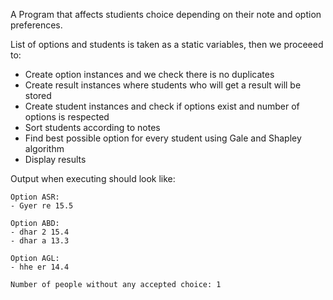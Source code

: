
A Program that affects studients choice depending on their note and option preferences.

List of options and students is taken as a static variables, then we proceeed to:
- Create option instances and we check there is no duplicates
- Create result instances where students who will get a result will be stored
- Create student instances and check if options exist and number of options is respected
- Sort students according to notes
- Find best possible option for every student using Gale and Shapley algorithm
- Display results

Output when executing should look like:
```
Option ASR:
- Gyer re 15.5

Option ABD:
- dhar 2 15.4
- dhar a 13.3

Option AGL:
- hhe er 14.4

Number of people without any accepted choice: 1
```
